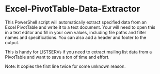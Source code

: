 # Excel-PivotTable-Data-Extractor
This PowerShell script will automatically extract specified data from an Excel PivotTable and write it to a text document.  Your will need to open this in a text editor and fill in your own values, including file paths and filter names and specifications.  You can also add a header and footer to the output.  

This is handy for LISTSERVs if you need to extract mailing list data from a PivotTable and want to save a ton of time and effort.

Note: It copies the first line twice for some unknown reason.

